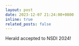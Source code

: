 ```yaml
---
layout: post
date: 2023-12-07 21:24:00+0800
inline: true
related_posts: false
---
```


Herald accepted to NSDI 2024!
